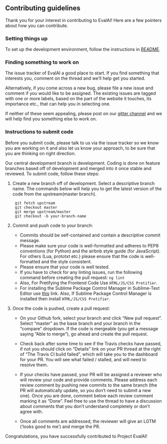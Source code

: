 ## Contributing guidelines

Thank you for your interest in contributing to EvalAI! Here are a few pointers about how you can contribute.

### Setting things up

To set up the development environment, follow the instructions in [README](https://github.com/Cloud-CV/EvalAI-ngx/blob/master/README.md).

### Finding something to work on

The issue tracker of EvalAI a good place to start. If you find something that interests you, comment on the thread and we’ll help get you started.

Alternatively, if you come across a new bug, please file a new issue and comment if you would like to be assigned. The existing issues are tagged with one or more labels, based on the part of the website it touches, its importance etc., that can help you in selecting one.

If neither of these seem appealing, please post on our [gitter channel](https://gitter.im/Cloud-CV/EvalAI) and we will help find you something else to work on.

### Instructions to submit code

Before you submit code, please talk to us via the issue tracker so we know you are working on it and also let us know your approach, to be sure that you are thinking on right direction.

Our central development branch is development. Coding is done on feature branches based off of development and merged into it once stable and reviewed. To submit code, follow these steps:

1. Create a new branch off of development. Select a descriptive branch name. The commands below will help you to get the latest version of the code from the upstream(master branch).

        git fetch upstream
        git checkout master
        git merge upstream/master
        git checkout -b your-branch-name

2. Commit and push code to your branch:

    - Commits should be self-contained and contain a descriptive commit message.
    - Please make sure your code is well-formatted and adheres to PEP8 conventions (for Python) and the airbnb style guide (for JavaScript). For others (Lua, prototxt etc.) please ensure that the code is well-formatted and the style consistent.
    - Please ensure that your code is well tested.
    - If you have to check for any linting issues, run the following command before creating the pull request:
        ```ng lint```
    - Also, For Pretifying the Frontend Code Use ```HTML/JS/CSS Pretifier```.
    - For installing the Sublime Package Control Manager in Sublime-Text Editor use [this](https://packagecontrol.io/installation#st2) link. Also, If Sublime Package Control Manager is installed then install ```HTML/JS/CSS Pretifier```.

3. Once the code is pushed, create a pull request:

    - On your Github fork, select your branch and click “New pull request”. Select “master” as the base branch and your branch in the “compare” dropdown.
If the code is mergeable (you get a message saying “Able to merge”), go ahead and create the pull request.
    - Check back after some time to see if the Travis checks have passed, if not you should click on “Details” link on your PR thread at the right of “The Travis CI build failed”, which will take you to the dashboard for your PR. You will see what failed / stalled, and will need to resolve them.
    - If your checks have passed, your PR will be assigned a reviewer who will review your code and provide comments. Please address each review comment by pushing new commits to the same branch (the PR will automatically update, so you don’t need to submit a new one). Once you are done, comment below each review comment marking it as “Done”. Feel free to use the thread to have a discussion about comments that you don’t understand completely or don’t agree with.

    - Once all comments are addressed, the reviewer will give an LGTM (‘looks good to me’) and merge the PR.

Congratulations, you have successfully contributed to Project EvalAI!
